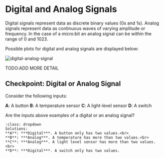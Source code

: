 # Digital and Analog Signals

Digital signals represent data as discrete binary values (0s and 1s). Analog signals represent data as continuous waves of varying amplitude or frequency. In the case of a micro:bit an analog signal can be within the range of 0 and 1023. 

Possible plots for digital and analog signals are displayed below:



![digital-analog-signal](assets/digital-analog-signal.png)

TODO:ADD MORE DETAIL

## Checkpoint: Digital or Analog Signal

Consider the following inputs:

**A**: A button
**B**: A temperature sensor
**C**: A light-level sensor
**D**: A switch

Are the inputs above examples of a digital or an analog signal?

```{admonition} Click here to reveal the solutions.
:class: dropdown
Solutions:
**A**: ***Digital***. A button only has two values.<br>
**B**: ***Analog***. A temperature has more than two values.<br>
**C**: ***Analog***. A light level sensor has more than two values.<br>
**D**: ***Digital***. A switch only has two values.
```